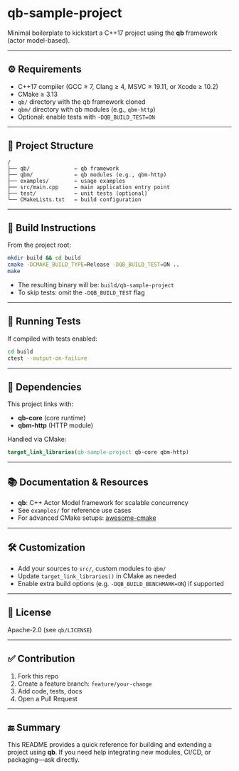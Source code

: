 # qb-sample-project

Minimal boilerplate to kickstart a C++17 project using the **qb** framework (actor model-based).

---

## ⚙️ Requirements

- C++17 compiler (GCC ≥ 7, Clang ≥ 4, MSVC ≥ 19.11, or Xcode ≥ 10.2)
- CMake ≥ 3.13
- `qb/` directory with the qb framework cloned
- `qbm/` directory with qb modules (e.g., `qbm-http`)
- Optional: enable tests with `-DQB_BUILD_TEST=ON`

---

## 🧱 Project Structure

```
/
├── qb/              ← qb framework
├── qbm/             ← qb modules (e.g., qbm-http)
├── examples/        ← usage examples
├── src/main.cpp     ← main application entry point
├── test/            ← unit tests (optional)
└── CMakeLists.txt   ← build configuration
```

---

## 🚀 Build Instructions

From the project root:

```bash
mkdir build && cd build
cmake -DCMAKE_BUILD_TYPE=Release -DQB_BUILD_TEST=ON ..
make
```

- The resulting binary will be: `build/qb-sample-project`
- To skip tests: omit the `-DQB_BUILD_TEST` flag

---

## 🧪 Running Tests

If compiled with tests enabled:

```bash
cd build
ctest --output-on-failure
```

---

## 🔗 Dependencies

This project links with:
- **qb-core** (core runtime)
- **qbm-http** (HTTP module)

Handled via CMake:

```cmake
target_link_libraries(qb-sample-project qb-core qbm-http)
```

---

## 📚 Documentation & Resources

- **qb**: C++ Actor Model framework for scalable concurrency
- See `examples/` for reference use cases
- For advanced CMake setups: [awesome-cmake](https://github.com/onqtam/awesome-cmake)

---

## 🛠️ Customization

- Add your sources to `src/`, custom modules to `qbm/`
- Update `target_link_libraries()` in CMake as needed
- Enable extra build options (e.g. `-DQB_BUILD_BENCHMARK=ON`) if supported

---

## 📝 License

Apache‑2.0 (see `qb/LICENSE`)

---

## ✅ Contribution

1. Fork this repo
2. Create a feature branch: `feature/your-change`
3. Add code, tests, docs
4. Open a Pull Request

---

## 🔚 Summary

This README provides a quick reference for building and extending a project using **qb**. If you need help integrating new modules, CI/CD, or packaging—ask directly.